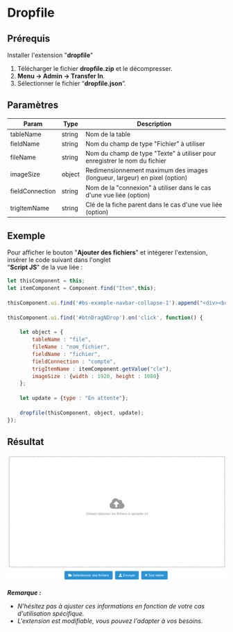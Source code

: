 # Dropfile

## Prérequis

Installer l'extension "**dropfile**"

1. Télécharger le fichier **dropfile.zip** et le décompresser.
2.  **Menu → Admin → Transfer In**.
3. Sélectionner le fichier “**dropfile.json**”.

## Paramètres

| Param | Type | Description |
|-------|------|-------------|
|tableName|	string|	Nom de la table
|fieldName|	string|	Nom du champ de type "Fichier" à utiliser
|fileName|	string|	Nom du champ de type "Texte" à utiliser pour enregistrer le nom du fichier
|imageSize|	object|	Redimensionnement maximum des images (longueur, largeur) en pixel (option)
|fieldConnection|	string|	Nom de la "connexion" à utiliser dans le cas d'une vue liée (option)
|trigItemName|	string|	Clé de la fiche parent dans le cas d'une vue liée (option)

## Exemple

Pour afficher le bouton "**Ajouter des fichiers**" et intégerer l'extension, insérer le code suivant dans l'onglet <br>"**Script JS**" de la vue liée :
```javascript
let thisComponent = this;
let itemComponent = Component.find("Item",this);

thisComponent.ui.find('#bs-example-navbar-collapse-1').append("<div><button id='btnDragNDrop' style='margin-top:8px' class='btn btn-primary'>Ajouter des fichiers</button></div>");

thisComponent.ui.find('#btnDragNDrop').on('click', function() {

    let object = {
        tableName : "file", 
        fileName : "nom_fichier", 
        fieldName : "fichier", 
        fieldConnection : "compte", 
        trigItemName : itemComponent.getValue("cle"),
        imageSize : {width : 1920, height : 1080}
    };

    let update = {type : "En attente"};

    dropfile(thisComponent, object, update);
});
```

## Résultat

![alt_text](images/dropfile1.png "dropfile")

***Remarque :***
+ *N'hésitez pas à ajuster ces informations en fonction de votre cas d'utilisation spécifique.*
+ *L'extension est modifiable, vous pouvez l'adapter à vos besoins.*

